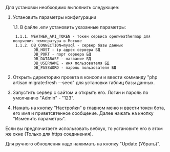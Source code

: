 Для установки необходимо выполнить следующее:
1) Установить параметры конфигурации

    1.1. В файле .env установить указанные параметры:

        1.1.1. WEATHER_API_TOKEN - токен сервиса openweathermap для получения температуры в Москве
        1.1.2. DB_CONNECTION=mysql - сервер базы данных
                DB_HOST - ip адрес сервера БД
                DB_PORT - порт сервера БД
                DB_DATABASE - название БД
                DB_USERNAME - имя пользователя БД
                DB_PASSWORD - пароль пользователя БД

2) Открыть директорию проекта в консоли и ввести комманду "php artisan migrate:fresh --seed" для установки таблиц базы данных.


3) Запустить сервер с сайтом и открыть его. Логин и пароль по умолчанию "Admin" - "123".


3) Нажать на кнопку "Настройки" в главном меню и ввести токен бота, его имя и приветсвтенное сообщение. Далее нажать на кнопку "Изменить параметры".

Если вы предпочитаете использовать вебхук, то установите его в этом же окне (Только для https соединения).

Для ручного обновления надо нажимать на кнопку "Update (Убрать)".



